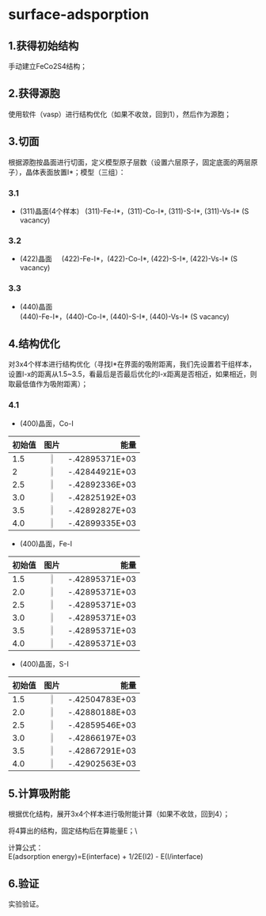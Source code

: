 # surface-adsporption

## 1.获得初始结构
手动建立FeCo2S4结构；

## 2.获得源胞
使用软件（vasp）进行结构优化（如果不收敛，回到1），然后作为源胞；

## 3.切面
根据源胞按晶面进行切面，定义模型原子层数（设置六层原子，固定底面的两层原子），晶体表面放置I*；模型（三组）：

### 3.1
- (311)晶面(4个样本)   
   (311)-Fe-I*，(311)-Co-I*, (311)-S-I*, (311)-Vs-I* (S vacancy)

### 3.2
- (422)晶面    
 (422)-Fe-I*，(422)-Co-I*, (422)-S-I*, (422)-Vs-I* (S vacancy)

### 3.3 
- (440)晶面    
 (440)-Fe-I*，(440)-Co-I*, (440)-S-I*, (440)-Vs-I* (S vacancy)

## 4.结构优化
对3x4个样本进行结构优化（寻找I*在界面的吸附距离，我们先设置若干组样本，设置I-x的距离从1.5~3.5，看最后是否最后优化的I-x距离是否相近，如果相近，则取最低值作为吸附距离）；
### 4.1
- (400)晶面，Co-I  

|初始值 | 图片| 能量 |
| - | :-:  |-: | 
|1.5 | <img src="https://github.com/pincher-chen/surface-adsporption/blob/master/opt_picture/440-co-1.5.png" width="30%" /> | -.42895371E+03 |
|2   | <img src="https://github.com/pincher-chen/surface-adsporption/blob/master/opt_picture/440-co-2.0.png" width="30%" /> |  -.42844921E+03 |
|2.5 | <img src="https://github.com/pincher-chen/surface-adsporption/blob/master/opt_picture/440-co-2.5.png" width="30%" /> | -.42892336E+03 | 
|3.0 | <img src="https://github.com/pincher-chen/surface-adsporption/blob/master/opt_picture/440-co-3.0.png" width="30%" /> | -.42825192E+03 |
|3.5 | <img src="https://github.com/pincher-chen/surface-adsporption/blob/master/opt_picture/440-co-3.5.png" width="30%" /> | -.42892827E+03 |
|4.0 | <img src="https://github.com/pincher-chen/surface-adsporption/blob/master/opt_picture/440-co-4.0.png" width="30%" /> | -.42899335E+03 |

- (400)晶面，Fe-I 

|初始值 |图片| 能量 |
| - | :-: |-: | 
|1.5 | <img src="https://github.com/pincher-chen/surface-adsporption/blob/master/opt_picture/440-fe-1.5.png" width="30%" /> | -.42895371E+03 | -.42855536E+03 |
|2.0 | <img src="https://github.com/pincher-chen/surface-adsporption/blob/master/opt_picture/440-fe-2.0.png" width="30%" /> | -.42895371E+03 | -.42852913E+03 |
|2.5 |<img src="https://github.com/pincher-chen/surface-adsporption/blob/master/opt_picture/440-fe-2.5.png" width="30%" /> | -.42895371E+03 | -.42857576E+03 |
|3.0 | <img src="https://github.com/pincher-chen/surface-adsporption/blob/master/opt_picture/440-fe-3.0.png" width="30%" /> | -.42895371E+03 | -.42867647E+03 | 
|3.5 | <img src="https://github.com/pincher-chen/surface-adsporption/blob/master/opt_picture/440-fe-3.5.png" width="30%" /> | -.42895371E+03 | -.42853184E+03 |
|4.0 | <img src="https://github.com/pincher-chen/surface-adsporption/blob/master/opt_picture/440-fe-4.0.png" width="30%" /> | -.42895371E+03 | -.42844734E+03 |

- (400)晶面，S-I 

|初始值 |图片| 能量 |
| - | :-: |-: | 
|1.5 | <img src="https://github.com/pincher-chen/surface-adsporption/blob/master/opt_picture/440-s-1.5.png" width="30%" /> |  -.42504783E+03 |
|2.0 | <img src="https://github.com/pincher-chen/surface-adsporption/blob/master/opt_picture/440-s-2.0.png" width="30%" /> |  -.42880188E+03 |
|2.5 |<img src="https://github.com/pincher-chen/surface-adsporption/blob/master/opt_picture/440-s-2.5.png" width="30%" /> |  -.42859546E+03 |
|3.0 | <img src="https://github.com/pincher-chen/surface-adsporption/blob/master/opt_picture/440-s-3.0.png" width="30%" /> |  -.42866197E+03 | 
|3.5 | <img src="https://github.com/pincher-chen/surface-adsporption/blob/master/opt_picture/440-s-3.5.png" width="30%" /> |  -.42867291E+03 |
|4.0 | <img src="https://github.com/pincher-chen/surface-adsporption/blob/master/opt_picture/440-s-4.0.png" width="30%" /> |  -.42902563E+03 |


## 5.计算吸附能
根据优化结构，展开3x4个样本进行吸附能计算（如果不收敛，回到4）；

将4算出的结构，固定结构后在算能量E；\\    

计算公式：    
E(adsorption energy)=E(interface) + 1/2E(I2) - E(I/interface)

## 6.验证
实验验证。
